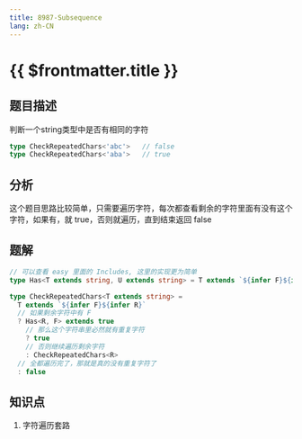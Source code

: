 ```yaml
---
title: 8987-Subsequence
lang: zh-CN
---
```


# {{ $frontmatter.title }}

## 题目描述

判断一个string类型中是否有相同的字符
```ts
type CheckRepeatedChars<'abc'>   // false
type CheckRepeatedChars<'aba'>   // true
```

## 分析

这个题目思路比较简单，只需要遍历字符，每次都查看剩余的字符里面有没有这个字符，如果有，就 true，否则就遍历，直到结束返回 false

## 题解

```ts
// 可以查看 easy 里面的 Includes, 这里的实现更为简单
type Has<T extends string, U extends string> = T extends `${infer F}${infer R}` ? F extends U ? true : Has<R, U> : false;

type CheckRepeatedChars<T extends string> =
  T extends `${infer F}${infer R}`
  // 如果剩余字符中有 F
  ? Has<R, F> extends true
    // 那么这个字符串里必然就有重复字符
    ? true
    // 否则继续遍历剩余字符
    : CheckRepeatedChars<R>
  // 全都遍历完了，那就是真的没有重复字符了
  : false
```

## 知识点

1. 字符遍历套路


